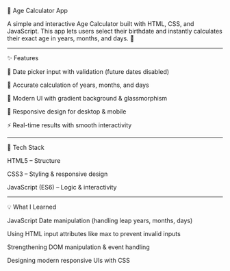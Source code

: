 📅 Age Calculator App

A simple and interactive Age Calculator built with HTML, CSS, and JavaScript.
This app lets users select their birthdate and instantly calculates their exact age in years, months, and days. 🎉

---

✨ Features

📅 Date picker input with validation (future dates disabled)

🧮 Accurate calculation of years, months, and days

🎨 Modern UI with gradient background & glassmorphism

📱 Responsive design for desktop & mobile

⚡ Real-time results with smooth interactivity

---

🚀 Tech Stack

HTML5 – Structure

CSS3 – Styling & responsive design

JavaScript (ES6) – Logic & interactivity

---

💡 What I Learned

JavaScript Date manipulation (handling leap years, months, days)

Using HTML input attributes like max to prevent invalid inputs

Strengthening DOM manipulation & event handling

Designing modern responsive UIs with CSS

